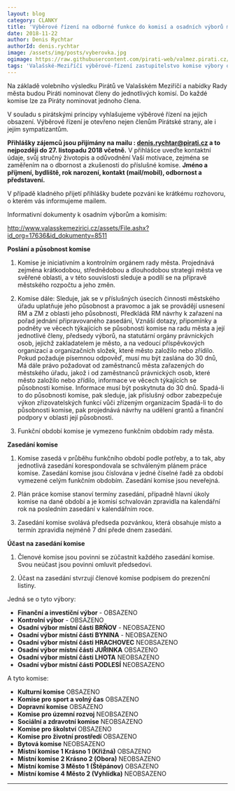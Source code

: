 ```yaml
---
layout: blog
category: CLANKY
title: 'Výběrové řízení na odborné funkce do komisí a osadních výborů města Valašského Meziříčí'
date: 2018-11-22
author: Denis Rychtar
authorId: denis.rychtar
image: /assets/img/posts/vyberovka.jpg
ogimage: https://raw.githubusercontent.com/pirati-web/valmez.pirati.cz/master/assets/img/posts/vyberovka.jpg
tags: 'Valašské-Meziříčí výběrové-řízení zastupitelstvo komise výbory osadní-výbory'
---
```

Na základě volebního výsledku Pirátů ve Valašském Meziříčí a nabídky Rady města budou Piráti nominovat členy 
do jednotlivých komisí. Do každé komise lze za Piráty nominovat jednoho člena.

V souladu s pirátskými principy vyhlašujeme výběrové řízení na jejich obsazení.
Výběrové řízení je otevřeno nejen členům Pirátské strany, ale i jejím sympatizantům.

__Přihlášky zájemců jsou přijímány na mailu : denis.rychtar@pirati.cz a to nejpozději do  27. listopadu 2018 včetně.__
V přihlášce uveďte kontaktní údaje, svůj stručný životopis a odůvodnění Vaší motivace, zejména se zaměřením na o
dbornost a zkušenosti do příslušné komise.
__Jméno a příjmení, bydliště, rok narození, kontakt (mail/mobil), odbornost a představení.__

V případě kladného přijetí přihlášky budete pozváni ke krátkému rozhovoru, o kterém vás informujeme mailem.


Informativní dokumenty k osadním výborům a komisím:

http://www.valasskemezirici.cz/assets/File.ashx?id_org=17636&id_dokumenty=8511

__Poslání a působnost komise__


1.  Komise je iniciativním a kontrolním orgánem rady města. Projednává zejména krátkodobou, střednědobou a dlouhodobou strategii města ve svěřené oblasti, a v této souvislosti sleduje a podílí se na přípravě městského rozpočtu a jeho změn.

2. Komise dále:
Sleduje, jak se v příslušných úsecích činnosti městského úřadu uplatňuje jeho působnost a pravomoc a jak se provádějí usnesení RM a ZM z oblasti jeho působnosti,
Předkládá RM návrhy k zařazení na pořad jednání připravovaného zasedání,
Vznáší dotazy, připomínky a podněty ve věcech týkajících se působnosti komise na radu města a její jednotlivé členy, předsedy výborů, na statutární orgány právnických osob, jejichž zakladatelem je město, a na vedoucí příspěvkových organizací a organizačních složek, které město založilo nebo zřídilo. Pokud požaduje písemnou odpověď, musí mu být zaslána do 30 dnů,
Má dále právo požadovat od zaměstnanců města zařazených do městského úřadu, jakož i od zaměstnanců právnických osob, které město založilo nebo zřídilo, informace ve věcech týkajících se působnosti komise. Informace musí být poskytnuta do 30 dnů.
Spadá-li to do působnosti komise, pak sleduje, jak příslušný odbor zabezpečuje výkon zřizovatelských funkcí vůči zřízeným organizacím
Spadá-li to do působnosti komise, pak projednává návrhy na udělení grantů a finanční podpory v oblasti její působnosti.

3. Funkční období komise je vymezeno funkčním obdobím rady města.

__Zasedání komise__


1. Komise zasedá v průběhu funkčního období podle potřeby, a to tak, aby jednotlivá zasedání korespondovala se schváleným plánem práce komise. Zasedání komise jsou číslována v jedné číselné řadě za období vymezené celým funkčním obdobím. Zasedání komise jsou neveřejná.


2. Plán práce komise stanoví termíny zasedání, případně hlavní úkoly komise na dané období a je komisí schvalován zpravidla na kalendářní rok na posledním zasedání v kalendářním roce.

3. Zasedání komise svolává předseda pozvánkou, která obsahuje místo a termín zpravidla nejméně 7 dní přede dnem zasedání.

__Účast na zasedání komise__


1. Členové komise jsou povinni se zúčastnit každého zasedání komise. Svou neúčast jsou povinni omluvit předsedovi.


2. Účast na zasedání stvrzují členové komise podpisem do prezenční listiny.

Jedná se o tyto výbory:

- **Finanční a investiční výbor**  -  OBSAZENO  
- **Kontrolní výbor**  -  OBSAZENO  
- **Osadní výbor místní části BRŇOV**  -  NEOBSAZENO  
- **Osadní výbor místní části BYNINA**  -  NEOBSAZENO  
- **Osadní výbor místní části HRACHOVEC**   NEOBSAZENO  
- **Osadní výbor místní části JUŘINKA**   OBSAZENO  
- **Osadní výbor místní části LHOTA**   NEOBSAZENO  
- **Osadní výbor místní části PODLESÍ**   NEOBSAZENO  

A tyto komise:
- **Kulturní komise**  OBSAZENO
- **Komise pro sport a volný čas**   OBSAZENO
- **Dopravní komise**   OBSAZENO
- **Komise pro územní rozvoj**   NEOBSAZENO
- **Sociální a zdravotní komise**   NEOBSAZENO
- **Komise pro školství**   OBSAZENO
- **Komise pro životní prostředí**   OBSAZENO
- **Bytová komise**    NEOBSAZENO
- **Místní komise 1 Krásno 1 (Křižná)**   OBSAZENO
- **Místní komise 2  Krásno 2 (Obora)**   NEOBSAZENO
- **Místní komise 3 Město 1 (Štěpánov)**    OBSAZENO
- **Místní komise 4 Město 2 (Vyhlídka)**    NEOBSAZENO

- - -
